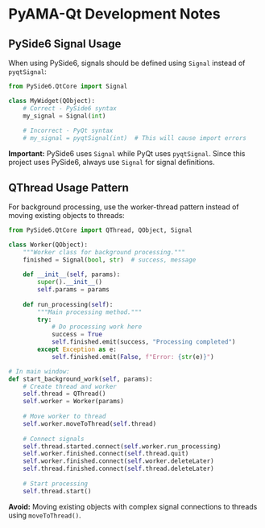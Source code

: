 # PyAMA-Qt Development Notes

## PySide6 Signal Usage

When using PySide6, signals should be defined using `Signal` instead of `pyqtSignal`:

```python
from PySide6.QtCore import Signal

class MyWidget(QObject):
    # Correct - PySide6 syntax
    my_signal = Signal(int)
    
    # Incorrect - PyQt syntax
    # my_signal = pyqtSignal(int)  # This will cause import errors
```

**Important:** PySide6 uses `Signal` while PyQt uses `pyqtSignal`. Since this project uses PySide6, always use `Signal` for signal definitions.

## QThread Usage Pattern

For background processing, use the worker-thread pattern instead of moving existing objects to threads:

```python
from PySide6.QtCore import QThread, QObject, Signal

class Worker(QObject):
    """Worker class for background processing."""
    finished = Signal(bool, str)  # success, message
    
    def __init__(self, params):
        super().__init__()
        self.params = params
    
    def run_processing(self):
        """Main processing method."""
        try:
            # Do processing work here
            success = True
            self.finished.emit(success, "Processing completed")
        except Exception as e:
            self.finished.emit(False, f"Error: {str(e)}")

# In main window:
def start_background_work(self, params):
    # Create thread and worker
    self.thread = QThread()
    self.worker = Worker(params)
    
    # Move worker to thread
    self.worker.moveToThread(self.thread)
    
    # Connect signals
    self.thread.started.connect(self.worker.run_processing)
    self.worker.finished.connect(self.thread.quit)
    self.worker.finished.connect(self.worker.deleteLater)
    self.thread.finished.connect(self.thread.deleteLater)
    
    # Start processing
    self.thread.start()
```

**Avoid:** Moving existing objects with complex signal connections to threads using `moveToThread()`.